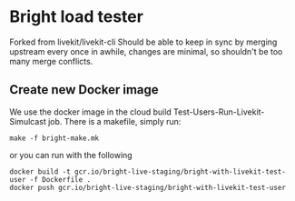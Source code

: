 # Bright load tester
Forked from livekit/livekit-cli
Should be able to keep in sync by merging upstream every once in awhile, changes are minimal, so shouldn't be too many merge conflicts.

## Create new Docker image
We use the docker image in the cloud build Test-Users-Run-Livekit-Simulcast job.
There is a makefile, simply run:
```
make -f bright-make.mk
```
or you can run with the following

```
docker build -t gcr.io/bright-live-staging/bright-with-livekit-test-user -f Dockerfile .
docker push gcr.io/bright-live-staging/bright-with-livekit-test-user
```